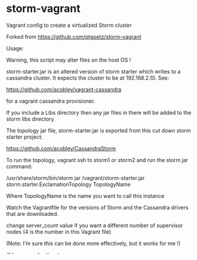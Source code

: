storm-vagrant
=============


Vagrant config to create a virtualized Storm cluster

Forked from https://github.com/ptgoetz/storm-vagrant

Usage:

Warning, this script may alter files on the host OS !

storm-starter.jar is an altered version of storm starter which writes to a cassandra cluster.  It expects the 
cluster to be at 192.168.2.10.  See:


https://github.com/acobley/vagrant-cassandra

for a vagrant cassandra provisioner.

If you include a Libs directory then any jar files in there will be added to the storm libs directory

The topology jar file, storm-starter.jar is exported from this cut down storm starter project:

https://github.com/acobley/CassandraStorm

To run the topology, vagrant ssh to storm1 or storm2 and run the storm jar command:

/usr/share/storm/bin/storm jar /vagrant/storm-starter.jar storm.starter.ExclamationTopology TopologyName

Where TopologyName is the name you want to call this instance

Watch the Vagrantfile for the versions of Storm and the Cassandra drivers that are downloaded.

change server_count value if you want a different number of supervisor nodes (4 is the number in this Vagrant file)

(Note: I'm sure this can be done more effectively, but it works for me !) 

/*    keyspace for the stormsync    
CREATE KEYSPACE keyspace2 WITH REPLICATION = {'class' : 'SimpleStrategy', 'replication_factor': 1};
use keyspace2;

CREATE TABLE StormSync (
minute varchar,
processtime varchar,
interaction_time timeuuid,
Value varchar,
SaverId varChar,
PRIMARY KEY (minute,interaction_time)
) with CLUSTERING ORDER BY (interaction_time DESC);
        

NOTE:
If you see a lot of this sort of error:

b.s.d.supervisor [INFO] 59012fc4-f123-49f7-951a-12fff29ab328 still hasn't started

check your jar file names in the Libs directory.  If a file has a space character it will cause the cluster version to fail start.



